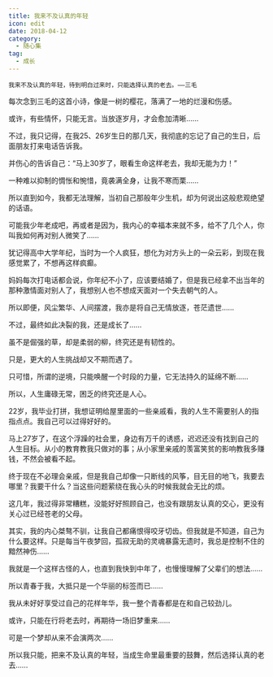```yaml
---
title: 我来不及认真的年轻
icon: edit
date: 2018-04-12
category:
  - 随心集
tag:
  - 成长
---
```

`我来不及认真的年轻，待到明白过来时，只能选择认真的老去。——三毛`

每次念到三毛的这首小诗，像是一树的樱花，落满了一地的烂漫和伤感。

或许，有些情怀，只能无言。当放逐岁月，才会愈加清晰……

不过，我只记得，在我25、26岁生日的那几天，我彻底的忘记了自己的生日，后面朋友打来电话告诉我。

并伤心的告诉自己：“马上30岁了，眼看生命这样老去，我却无能为力！”

一种难以抑制的惆怅和惋惜，竟袭满全身，让我不寒而栗……

所以直到如今，我都无法理解，当初自己那般年少生机，却为何说出这般悲观绝望的话语。

可能我少年老成吧，再或者是因为，我内心的幸福本来就不多，给不了几个人，你叫我如何再对别人微笑了……

犹记得高中大学年纪，当时为一个人疯狂，想化为对方头上的一朵云彩，到现在我感觉累了，不想再这样疯癫。

妈妈每次打电话都会说，你年纪不小了，应该要结婚了，但是我已经拿不出当年的那种激情面对别人了，我想别人也不想成天面对一个失去朝气的人。

所以即便，风尘繁华、人间摆渡，我亦是将自己无情放逐，苍茫遗世……

不过，最终如此决裂的我，还是成长了……

虽不是倔强的草，却是柔弱的柳，终究还是有韧性的。

只是，更大的人生挑战却又不期而遇了。

只可惜，所谓的逆境，只能唤醒一个时段的力量，它无法持久的延绵不断……

所以，人生庸碌无常，困乏的终究还是人心。

22岁，我毕业打拼，我想证明给屋里面的一些亲戚看，我的人生不需要别人的指指点点。我自己可以过得好好的。

马上27岁了，在这个浮躁的社会里，身边有万千的诱惑，迟迟还没有找到自己的人生目标。从小的教育教我只做对的事；从小家里亲戚的羡富笑贫的影响教我多赚钱，不然会被看不起。

终于现在不必理会亲戚，但是我自己却像一只断线的风筝，目无目的地飞，我要去哪里？我要干什么？当这些问题萦绕在我心头的时候我就会无比的烦。

这几年，我过得非常糟糕，没能好好照顾自己，也没有跟朋友认真的交心，更没有关心过已经苍老的父母。

其实，我的内心桀骜不驯，让我自己都痛恨得咬牙切齿。但我就是不知道，自己为什么要这样。只是每当午夜梦回，孤寂无助的灵魂暴露无遗时，我总是控制不住的黯然神伤……

我就是一个这样古怪的人，也直到我快到中年了，也慢慢理解了父辈们的想法……

所以青春于我，大抵只是一个华丽的标签而已……

我从未好好享受过自己的花样年华，我一整个青春都是在和自己较劲儿。

或许，只能在行将老去时，再期待一场旧梦重来……

可是一个梦却从来不会演两次……

所以我只能，把来不及认真的年轻，当成生命里最重要的鼓舞，然后选择认真的老去……